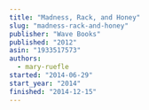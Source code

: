 ```yaml
---
title: "Madness, Rack, and Honey"
slug: "madness-rack-and-honey"
publisher: "Wave Books"
published: "2012"
asin: "1933517573"
authors:
  - mary-ruefle
started: "2014-06-29"
start_year: "2014"
finished: "2014-12-15"
---
```

